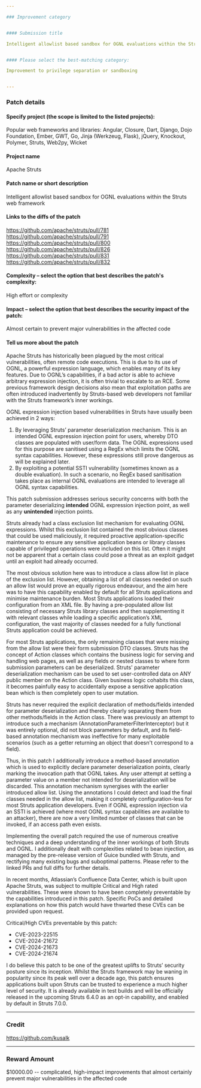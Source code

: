 ```yaml
---

### Improvement category


#### Submission title

Intelligent allowlist based sandbox for OGNL evaluations within the Struts web framework


#### Please select the best-matching category:

Improvement to privilege separation or sandboxing


---
```


### Patch details


#### Specify project (the scope is limited to the listed projects):

Popular web frameworks and libraries: Angular, Closure, Dart, Django, Dojo Foundation, Ember, GWT, Go, Jinja (Werkzeug, Flask), jQuery, Knockout, Polymer, Struts, Web2py, Wicket


#### Project name

Apache Struts


#### Patch name or short description

Intelligent allowlist based sandbox for OGNL evaluations within the Struts web framework


#### Links to the diffs of the patch

https://github.com/apache/struts/pull/781 https://github.com/apache/struts/pull/791 https://github.com/apache/struts/pull/800 https://github.com/apache/struts/pull/826 https://github.com/apache/struts/pull/831 https://github.com/apache/struts/pull/832


#### Complexity – select the option that best describes the patch's complexity:

High effort or complexity


#### Impact – select the option that best describes the security impact of the patch:

Almost certain to prevent major vulnerabilities in the affected code


#### Tell us more about the patch

Apache Struts has historically been plagued by the most critical vulnerabilities, often remote code executions. This is due to its use of OGNL, a powerful expression language, which enables many of its key features. Due to OGNL’s capabilities, if a bad actor is able to achieve arbitrary expression injection, it is often trivial to escalate to an RCE. Some previous framework design decisions also mean that exploitation paths are often introduced inadvertently by Struts-based web developers not familiar with the Struts framework’s inner workings.

OGNL expression injection based vulnerabilities in Struts have usually been achieved in 2 ways:
1. By leveraging Struts’ parameter deserialization mechanism. This is an intended OGNL expression injection point for users, whereby DTO classes are populated with user/form data. The OGNL expressions used for this purpose are sanitised using a RegEx which limits the OGNL syntax capabilities. However, these expressions still prove dangerous as will be explained later.
2. By exploiting a potential SSTI vulnerability (sometimes known as a double evaluation). In such a scenario, no RegEx based sanitisation takes place as internal OGNL evaluations are intended to leverage all OGNL syntax capabilities.

This patch submission addresses serious security concerns with both the parameter deserializing **intended** OGNL expression injection point, as well as any **unintended** injection points.

Struts already had a class exclusion list mechanism for evaluating OGNL expressions. Whilst this exclusion list contained the most obvious classes that could be used maliciously, it required proactive application-specific maintenance to ensure any sensitive application beans or library classes capable of privileged operations were included on this list. Often it might not be apparent that a certain class could pose a threat as an exploit gadget until an exploit had already occurred.

The most obvious solution here was to introduce a class allow list in place of the exclusion list. However, obtaining a list of all classes needed on such an allow list would prove an equally rigorous endeavour, and the aim here was to have this capability enabled by default for all Struts applications and minimise maintenance burden. Most Struts applications loaded their configuration from an XML file. By having a pre-populated allow list consisting of necessary Struts library classes and then supplementing it with relevant classes while loading a specific application’s XML configuration, the vast majority of classes needed for a fully functional Struts application could be achieved.

For most Struts applications, the only remaining classes that were missing
from the allow list were their form submission DTO classes. Struts has the
concept of Action classes which contains the business logic for serving and
handling web pages, as well as any fields or nested classes to where form
submission parameters can be deserialized. Struts' parameter
deserialization mechanism can be used to set user-controlled data on ANY
public member on the Action class. Given business logic cohabits this
class, it becomes painfully easy to accidentally expose a sensitive
application bean which is then completely open to user mutation.

Struts has never required the explicit declaration of methods/fields
intended for parameter deserialization and thereby clearly separating them
from other methods/fields in the Action class. There was previously an
attempt to introduce such a mechanism
(AnnotationParameterFilterInterceptor) but it was entirely optional, did
not block parameters by default, and its field-based annotation mechanism
was ineffective for many exploitable scenarios (such as a getter returning
an object that doesn't correspond to a field).

Thus, in this patch I additionally introduce a method-based annotation
which is used to explicitly declare parameter deserialization points,
clearly marking the invocation path that OGNL takes. Any user attempt at
setting a parameter value on a member not intended for deserialization will
be discarded. This annotation mechanism synergises with the earlier
introduced allow list. Using the annotations I could detect and load the
final classes needed in the allow list, making it completely
configuration-less for most Struts application developers. Even if OGNL
expression injection via an SSTI is achieved (where most OGNL syntax
capabilities are available to an attacker), there are now a very limited
number of classes that can be invoked, if an access path even exists.

Implementing the overall patch required the use of numerous creative techniques and a deep understanding of the inner workings of both Struts and OGNL. I additionally dealt with complexities related to bean injection, as managed by the pre-release version of Guice bundled with Struts, and rectifying many existing bugs and suboptimal patterns. Please refer to the linked PRs and full diffs for further details.

In recent months, Atlassian’s Confluence Data Center, which is built upon Apache Struts, was subject to multiple Critical and High rated vulnerabilities. These were shown to have been completely preventable by the capabilities introduced in this patch. Specific PoCs and detailed explanations on how this patch would have thwarted these CVEs can be provided upon request.

Critical/High CVEs preventable by this patch:
* CVE-2023-22515
* CVE-2024-21672
* CVE-2024-21673
* CVE-2024-21674

I do believe this patch to be one of the greatest uplifts to Struts’ security posture since its inception. Whilst the Struts framework may be waning in popularity since its peak well over a decade ago, this patch ensures applications built upon Struts can be trusted to experience a much higher level of security. It is already available in test builds and will be officially released in the upcoming Struts 6.4.0 as an opt-in capability, and enabled by default in Struts 7.0.0.

---

### Credit

https://github.com/kusalk

---

### Reward Amount

$10000.00 -- complicated, high-impact improvements that almost certainly prevent major vulnerabilities in the affected code
